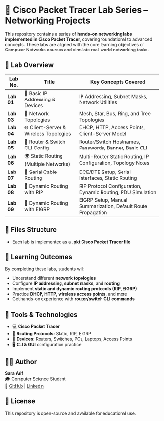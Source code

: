 # 🧠 Cisco Packet Tracer Lab Series – Networking Projects

This repository contains a series of **hands-on networking labs implemented in Cisco Packet Tracer**, covering foundational to advanced concepts. These labs are aligned with the core learning objectives of Computer Networks courses and simulate real-world networking tasks.


## 🧪 Lab Overview

| Lab No. | Title | Key Concepts Covered |
|--------|-------|----------------------|
| **Lab 01** | 🧰 Basic IP Addressing & Devices | IP Addressing, Subnet Masks, Network Utilities |
| **Lab 03** | 🧷 Network Topologies | Mesh, Star, Bus, Ring, and Tree Topologies |
| **Lab 04** | 🌐 Client-Server & Wireless Topologies | DHCP, HTTP, Access Points, Client-Server Model |
| **Lab 05** | 🧩 Router & Switch CLI Config | Router/Switch Hostnames, Passwords, Banner, Basic CLI |
| **Lab 06** | 🌍 Static Routing (Multiple Networks) | Multi-Router Static Routing, IP Configuration, Topology Notes |
| **Lab 07** | 🔗 Serial Cable Routing | DCE/DTE Setup, Serial Interfaces, Static Routing |
| **Lab 08** | 🔄 Dynamic Routing with RIP | RIP Protocol Configuration, Dynamic Routing, PDU Simulation |
| **Lab 09** | 📡 Dynamic Routing with EIGRP | EIGRP Setup, Manual Summarization, Default Route Propagation |


## 📁 Files Structure

- Each lab is implemented as a **.pkt Cisco Packet Tracer file**


## 🎯 Learning Outcomes

By completing these labs, students will:

- Understand different **network topologies**
- Configure **IP addressing, subnet masks**, and **routing**
- Implement **static and dynamic routing protocols (RIP, EIGRP)**
- Practice **DHCP, HTTP, wireless access points**, and more
- Get hands-on experience with **router/switch CLI commands**

## 🧠 Tools & Technologies

- 💻 **Cisco Packet Tracer**
- 📡 **Routing Protocols:** Static, RIP, EIGRP
- 🔌 **Devices:** Routers, Switches, PCs, Laptops, Access Points
- 🖥️ **CLI & GUI** configuration practice

## 👩‍💻 Author

**Sara Arif**  
🎓 Computer Science Student  
🔗 [GitHub](https://github.com/SaraArif6198) | [LinkedIn](https://www.linkedin.com/in/sara-arif-7922642b8/)

## 📜 License

This repository is open-source and available for educational use.
